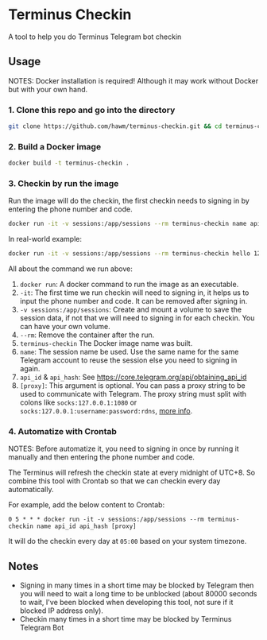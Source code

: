 # Terminus Checkin

A tool to help you do Terminus Telegram bot checkin

## Usage

NOTES: Docker installation is required! Although it may work without Docker but with your own hand.

### 1. Clone this repo and go into the directory

```sh
git clone https://github.com/hawm/terminus-checkin.git && cd terminus-checkin
```

### 2. Build a Docker image

```sh
docker build -t terminus-checkin .
```

### 3. Checkin by run the image

Run the image will do the checkin, the first checkin needs to signing in by entering the phone number and code.

```sh
docker run -it -v sessions:/app/sessions --rm terminus-checkin name api_id api_hash [proxy]
```

In real-world example:

```sh
docker run -it -v sessions:/app/sessions --rm terminus-checkin hello 123456789 d55761415f69af99a31e33412cb86810 socks:127.0.0.1:1080
```

All about the command we run above:

1. `docker run`: A docker command to run the image as an executable.
2. `-it`: The first time we run checkin will need to signing in, it helps us to input the phone number and code. It can be removed after signing in.
3. `-v sessions:/app/sessions`: Create and mount a volume to save the session data, if not that we will need to signing in for each checkin. You can have your own volume.
4. `--rm`: Remove the container after the run.
5. `terminus-checkin` The Docker image name was built.
6. `name`: The session name be used. Use the same name for the same Telegram account to reuse the session else you need to signing in again.
7. `api_id` & `api_hash`: See https://core.telegram.org/api/obtaining_api_id
8. `[proxy]`: This argument is optional. You can pass a proxy string to be used to communicate with Telegram. The proxy string must split with colons like
`socks:127.0.0.1:1080` or `socks:127.0.0.1:username:password:rdns`, [more info](https://docs.telethon.dev/en/stable/basic/signing-in.html#signing-in-behind-a-proxy).


### 4. Automatize with Crontab

NOTES: Before automatize it, you need to signing in once by running it manually and then entering the phone number and code.

The Terminus will refresh the checkin state at every midnight of UTC+8. So combine this tool with Crontab so that we can checkin every day automatically.

For example, add the below content to Crontab: 

`0 5 * * * docker run -it -v sessions:/app/sessions --rm terminus-checkin name api_id api_hash [proxy]`

It will do the checkin every day at `05:00` based on your system timezone.


## Notes

- Signing in many times in a short time may be blocked by Telegram then you will need to wait a long time to be unblocked (about 80000 seconds to wait, I've been blocked when developing this tool, not sure if it blocked IP address only).
- Checkin many times in a short time may be blocked by Terminus Telegram Bot
